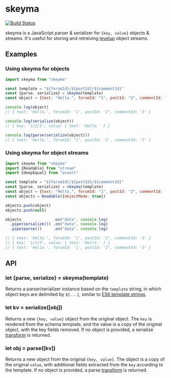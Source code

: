 skeyma
======

[![Build Status](https://travis-ci.org/jed/skeyma.svg?branch=master)](https://travis-ci.org/jed/skeyma)

skeyma is a JavaScript parser & serializer for `{key, value}` objects & streams. It's useful for storing and retreiving [levelup][] object streams.

Examples
--------

### Using skeyma for objects

```javascript
import skeyma from "skeyma"

const template = "${forumId}/${postId}/${commentId}"
const {parse, serialize} = skeyma(template)
const object = {text: "Hello.", forumId: "1", postId: "2", commentId: "3"}

console.log(object)
// { text: 'Hello.', forumId: '1', postId: '2', commentId: '3' }

console.log(serialize(object))
// { key: '1/2/3', value: { text: 'Hello.' } }

console.log(parse(serialize(object)))
// { text: 'Hello.', forumId: '1', postId: '2', commentId: '3' }
```

### Using skeyma for object streams

```javascript
import skeyma from "skeyma"
import {Readable} from "stream"
import {deepEqual} from "assert"

const template = "${forumId}/${postId}/${commentId}"
const {parse, serialize} = skeyma(template)
const object = {text: "Hello.", forumId: "1", postId: "2", commentId: "3"}
const objects = Readable({objectMode: true})

objects.push(object)
objects.push(null)

objects              .on("data", console.log)
  .pipe(serialize()) .on("data", console.log)
  .pipe(parse())     .on("data", console.log)

// { text: 'Hello.', forumId: '1', postId: '2', commentId: '3' }
// { key: '1/2/3', value: { text: 'Hello.' } }
// { text: 'Hello.', forumId: '1', postId: '2', commentId: '3' }
```

API
---

### let {parse, serialize} = skeyma(template)

Returns a parser/serializer instance based on the `template` string, in which object keys are delimited by `${...}`, similar to [ES6 template strings][].

### let kv = serialize([obj])

Returns a new `{key, value}` object from the original object. The `key` is rendered from the schema template, and the value is a copy of the original object, with the key fields removed. If no object is provided, a serialize [transform][] is returned.

### let obj = parse([kv])

Returns a new object from the original `{key, value}`. The object is a copy of the original `value`, with additional fields extracted from the `key` according to the template. If no object is provided, a parse [transform][] is returned.

[ES6 template strings]: https://developer.mozilla.org/en-US/docs/Web/JavaScript/Reference/template_strings
[transform]: https://iojs.org/api/stream.html#stream_class_stream_transform_1
[levelup]: https://github.com/rvagg/node-levelup
